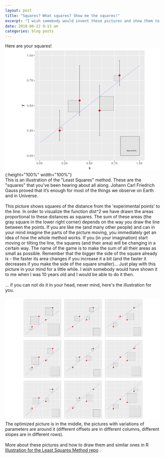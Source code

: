 ```yaml
---
layout: post
title: "Squares? What squares? Show me the squares!"
excerpt: "I wish somebody would invent these pictures and show them to me when I was 10 years old, but... As they say: if you want something done - do it yourself."
date: 2018-06-22 9:13 am
categories: blog posts
---
```


Here are your squares!
![least_squares](/images/LeastSquares3.png){:height="100%" width="100%"}
<br>
This is an illustration of the "Least Squares" method. These are the "squares" that you've been hearing about all along. Johann Carl Friedrich Gauss proved that it’s enough for most of the things we observe on Earth and in Universe.<br><br>
This picture shows squares of the distance from the 'experimental points' to the line. In order to visualize the function dist^2 we have drawn the areas proportional to these distances as squares. The sum of these areas (the gray square in the lower right corner) depends on the way you draw the line between the points. If you are like me (and many other people) and can in your mind imagine the parts of the picture moving, you immediately get an idea of how the whole method works. If you (in your imagination) start moving or tilting the line, the squares (and their area) will be changing in a certain way. The name of the game is to make the sum of all their areas as small as possible. Remember that the bigger the side of the square already is - the faster its area changes if you increase it a bit (and the faster it decreases if you make the side of the square smaller)... Just play with this picture in your mind for a little while. I wish somebody would have shown it to me when I was 10 years old and I would be able to do it then. <br><br>
... if you can not do it in your head, never mind, here's the illustration for you. <br><br>
![least_squares](/images/LS_grid_plot.png)
<br>
The optimized picture is in the middle, the pictures with variations of parameters are around it (different offsets are in different columns, different slopes are in different rows).<br><br>
More about these pictures and how to draw them and similar ones in R [Illustration for the Least Squares Method repo](https://github.com/alxfed/least-squares-illustration) .<br>
